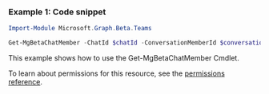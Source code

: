 ### Example 1: Code snippet

```powershellImport-Module Microsoft.Graph.Beta.Teams

Get-MgBetaChatMember -ChatId $chatId -ConversationMemberId $conversationMemberId
```
This example shows how to use the Get-MgBetaChatMember Cmdlet.
To learn about permissions for this resource, see the [permissions reference](/graph/permissions-reference).

